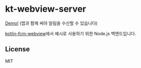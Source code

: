 # kt-webview-server

[Demo!](https://jungnoh-fcm-example.herokuapp.com/) (앱과 함께 써야 알림을 수신할 수 있습니다)

[kotlin-fcm-webview](https://github.com/jungnoh/kotlin-fcm-webview)에서 예시로 사용하기 위한 Node.js 백엔드입니다.

## License
MIT